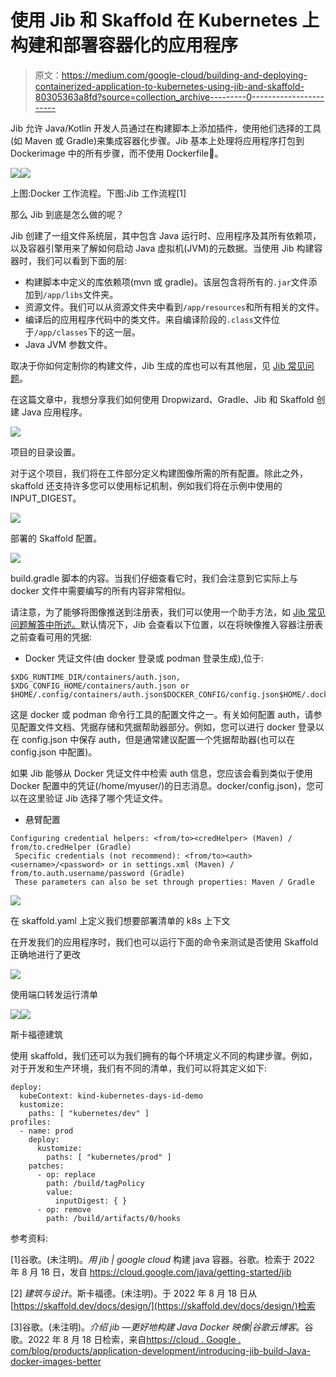 # 使用 Jib 和 Skaffold 在 Kubernetes 上构建和部署容器化的应用程序

> 原文：<https://medium.com/google-cloud/building-and-deploying-containerized-application-to-kubernetes-using-jib-and-skaffold-80305363a8fd?source=collection_archive---------0----------------------->

Jib 允许 Java/Kotlin 开发人员通过在构建脚本上添加插件，使用他们选择的工具(如 Maven 或 Gradle)来集成容器化步骤。Jib 基本上处理将应用程序打包到 Dockerimage 中的所有步骤，而不使用 Dockerfile🎉。

![](img/7e03889dd0d8e2bb8f32a22481b541a2.png)![](img/48b91809003fddca2ee8c990578765ac.png)

上图:Docker 工作流程。下图:Jib 工作流程[1]

那么 Jib 到底是怎么做的呢？

Jib 创建了一组文件系统层，其中包含 Java 运行时、应用程序及其所有依赖项，以及容器引擎用来了解如何启动 Java 虚拟机(JVM)的元数据。当使用 Jib 构建容器时，我们可以看到下面的层:

*   构建脚本中定义的库依赖项(mvn 或 gradle)。该层包含将所有的`.jar`文件添加到`/app/libs`文件夹。
*   资源文件。我们可以从资源文件夹中看到`/app/resources`和所有相关的文件。
*   编译后的应用程序代码中的类文件。来自编译阶段的`.class`文件位于`/app/classes`下的这一层。
*   Java JVM 参数文件。

取决于你如何定制你的构建文件，Jib 生成的库也可以有其他层，见 [Jib 常见问题](https://github.com/GoogleContainerTools/jib/blob/master/docs/faq.md#how-are-jib-applications-layered)。

在这篇文章中，我想分享我们如何使用 Dropwizard、Gradle、Jib 和 Skaffold 创建 Java 应用程序。

![](img/6339fa34ecbc43b22bc5b779cbd37f75.png)

项目的目录设置。

对于这个项目，我们将在工件部分定义构建图像所需的所有配置。除此之外，skaffold 还支持许多您可以使用标记机制，例如我们将在示例中使用的 INPUT_DIGEST。

![](img/0725b092ff71ffd6ab046e59e593f09a.png)

部署的 Skaffold 配置。

![](img/e9da75c6c6b458723dd775b6f8f24b01.png)

build.gradle 脚本的内容。当我们仔细查看它时，我们会注意到它实际上与 docker 文件中需要编写的所有内容非常相似。

请注意，为了能够将图像推送到注册表，我们可以使用一个助手方法，如 [Jib 常见问题解答中所述。](https://github.com/GoogleContainerTools/jib/blob/master/docs/faq.md)默认情况下，Jib 会查看以下位置，以在将映像推入容器注册表之前查看可用的凭据:

*   Docker 凭证文件(由 docker 登录或 podman 登录生成),位于:

```
$XDG_RUNTIME_DIR/containers/auth.json, $XDG_CONFIG_HOME/containers/auth.json or $HOME/.config/containers/auth.json$DOCKER_CONFIG/config.json$HOME/.docker/config.json.
```

这是 docker 或 podman 命令行工具的配置文件之一。有关如何配置 auth，请参见配置文件文档、凭据存储和凭据帮助器部分。例如，您可以进行 docker 登录以在 config.json 中保存 auth，但是通常建议配置一个凭据帮助器(也可以在 config.json 中配置)。

如果 Jib 能够从 Docker 凭证文件中检索 auth 信息，您应该会看到类似于使用 Docker 配置中的凭证(/home/myuser/)的日志消息。docker/config.json)，您可以在这里验证 Jib 选择了哪个凭证文件。

*   悬臂配置

```
Configuring credential helpers: <from/to><credHelper> (Maven) / from/to.credHelper (Gradle)
 Specific credentials (not recommend): <from/to><auth><username>/<password> or in settings.xml (Maven) / from/to.auth.username/password (Gradle)
 These parameters can also be set through properties: Maven / Gradle
```

![](img/d4c0d87c8e9c0215bde4fbdd9bed5d1e.png)

在 skaffold.yaml 上定义我们想要部署清单的 k8s 上下文

在开发我们的应用程序时，我们也可以运行下面的命令来测试是否使用 Skaffold 正确地进行了更改

![](img/50758a00eaf02674eac52ea3bafe5877.png)

使用端口转发运行清单

![](img/50a87becb18e1025fccbd7ed8f05d4ab.png)![](img/fe1a89809079dd4b3650a05697a24294.png)

斯卡福德建筑

使用 skaffold，我们还可以为我们拥有的每个环境定义不同的构建步骤。例如，对于开发和生产环境，我们有不同的清单，我们可以将其定义如下:

```
deploy:
  kubeContext: kind-kubernetes-days-id-demo
  kustomize:
    paths: [ "kubernetes/dev" ]
profiles:
  - name: prod
    deploy:
      kustomize:
        paths: [ "kubernetes/prod" ]
    patches:
      - op: replace
        path: /build/tagPolicy
        value:
          inputDigest: { }
      - op: remove
        path: /build/artifacts/0/hooks
```

参考资料:

[1]谷歌。(未注明)。*用 jib | google cloud* 构建 java 容器。谷歌。检索于 2022 年 8 月 18 日，发自 https://cloud.google.com/java/getting-started/jib

[2] *建筑与设计*。斯卡福德。(未注明)。于 2022 年 8 月 18 日从[https://skaffold.dev/docs/design/](https://skaffold.dev/docs/design/)检索

[3]谷歌。(未注明)。*介绍 jib —更好地构建 Java Docker 映像|谷歌云博客*。谷歌。2022 年 8 月 18 日检索，来自[https://cloud . Google . com/blog/products/application-development/introducing-jib-build-Java-docker-images-better](https://cloud.google.com/blog/products/application-development/introducing-jib-build-java-docker-images-better)
